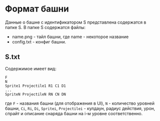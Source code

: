 Формат башни
======

Данные о башне с идентификатором S представлена содержатся в папке S.
В папке S содержатся файлы:

 * name.png - тайл башни, где name - некоторое название
 * config.txt - конфиг башни.


## S.txt
Содержимое имеет вид:

    F
    N
    Sprite1 Projectile1 R1 С1 D1 
    ...
    SpriteN ProjectileN RN CN DN

где `F` - названия башни (для отображения в UI),
`N` - количество уровней башни,
`Сi`, `Ri`, `Di`, `Spritei`, `Projectilei` - кулдаун, радиус действия, урон, спрайт и описание снаряда башни на i-м уровне соответственно.

